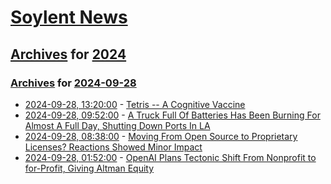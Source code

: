 # [Soylent News](../../../README.md)

## [Archives](../../index.md) for [2024](../index.md)

### [Archives](../../index.md) for [2024-09-28](index.md)

* [2024-09-28, 13:20:00](https://soylentnews.org/article.pl?sid=24/09/27/1111211&from=rss) - [Tetris -- A Cognitive Vaccine](https://soylentnews.org/article.pl?sid=24/09/27/1111211&from=rss)
* [2024-09-28, 09:52:00](https://soylentnews.org/article.pl?sid=24/09/28/0932256&from=rss) - [A Truck Full Of Batteries Has Been Burning For Almost A Full Day, Shutting Down Ports In LA](https://soylentnews.org/article.pl?sid=24/09/28/0932256&from=rss)
* [2024-09-28, 08:38:00](https://soylentnews.org/article.pl?sid=24/09/26/1914201&from=rss) - [Moving From Open Source to Proprietary Licenses? Reactions  Showed Minor Impact](https://soylentnews.org/article.pl?sid=24/09/26/1914201&from=rss)
* [2024-09-28, 01:52:00](https://soylentnews.org/article.pl?sid=24/09/26/198203&from=rss) - [OpenAI Plans Tectonic Shift From Nonprofit to for-Profit, Giving Altman Equity](https://soylentnews.org/article.pl?sid=24/09/26/198203&from=rss)
